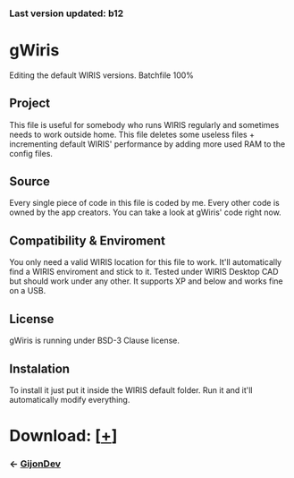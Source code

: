 ### Last version updated: b12




# gWiris
Editing the default WIRIS versions. Batchfile 100%

## Project
This file is useful for somebody who runs WIRIS regularly and sometimes needs to work outside home.
This file deletes some useless files + incrementing default WIRIS' performance by adding more used RAM to the config files.

## Source
Every single piece of code in this file is coded by me. Every other code is owned by the app creators. You can take a look at gWiris' code right now.

## Compatibility & Enviroment
You only need a valid WIRIS location for this file to work. It'll automatically find a WIRIS enviroment and stick to it. Tested under WIRIS Desktop CAD but should work under any other. It supports XP and below and works fine on a USB.

## License
gWiris is running under BSD-3 Clause license.

## Instalation
To install it just put it inside the WIRIS default folder. Run it and it'll automatically modify everything.

# Download: [[+](https://github.com/GijonDev/gWiris/releases/download/b12/gWiris.cmd)]

### <- [GijonDev](http://gijondev.github.io)

